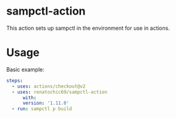 # sampctl-action
This action sets up sampctl in the environment for use in actions.

# Usage
Basic example:

```yml
steps:
  - uses: actions/checkout@v2
  - uses: renatochic69/sampctl-action
      with:
      version: '1.11.0'
  - run: sampctl p build
```
